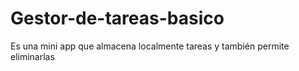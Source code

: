 # Gestor-de-tareas-basico
Es una mini app que almacena localmente tareas y también permite eliminarlas
